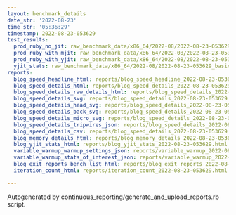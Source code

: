 ```yaml
---
layout: benchmark_details
date_str: '2022-08-23'
time_str: '05:36:29'
timestamp: 2022-08-23-053629
test_results:
  prod_ruby_no_jit: raw_benchmark_data/x86_64/2022-08/2022-08-23-053629_basic_benchmark_prod_ruby_no_jit.json
  prod_ruby_with_mjit: raw_benchmark_data/x86_64/2022-08/2022-08-23-053629_basic_benchmark_prod_ruby_with_mjit.json
  prod_ruby_with_yjit: raw_benchmark_data/x86_64/2022-08/2022-08-23-053629_basic_benchmark_prod_ruby_with_yjit.json
  yjit_stats: raw_benchmark_data/x86_64/2022-08/2022-08-23-053629_basic_benchmark_yjit_stats.json
reports:
  blog_speed_headline_html: reports/blog_speed_headline_2022-08-23-053629.html
  blog_speed_details_html: reports/blog_speed_details_2022-08-23-053629.html
  blog_speed_details_raw_details_html: reports/blog_speed_details_2022-08-23-053629.raw_details.html
  blog_speed_details_svg: reports/blog_speed_details_2022-08-23-053629.svg
  blog_speed_details_head_svg: reports/blog_speed_details_2022-08-23-053629.head.svg
  blog_speed_details_back_svg: reports/blog_speed_details_2022-08-23-053629.back.svg
  blog_speed_details_micro_svg: reports/blog_speed_details_2022-08-23-053629.micro.svg
  blog_speed_details_tripwires_json: reports/blog_speed_details_2022-08-23-053629.tripwires.json
  blog_speed_details_csv: reports/blog_speed_details_2022-08-23-053629.csv
  blog_memory_details_html: reports/blog_memory_details_2022-08-23-053629.html
  blog_yjit_stats_html: reports/blog_yjit_stats_2022-08-23-053629.html
  variable_warmup_warmup_settings_json: reports/variable_warmup_2022-08-23-053629.warmup_settings.json
  variable_warmup_stats_of_interest_json: reports/variable_warmup_2022-08-23-053629.stats_of_interest.json
  blog_exit_reports_bench_list_html: reports/blog_exit_reports_2022-08-23-053629.bench_list.html
  iteration_count_html: reports/iteration_count_2022-08-23-053629.html

---
```

Autogenerated by continuous_reporting/generate_and_upload_reports.rb script.
